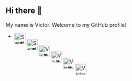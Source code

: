 ## Hi there 👋

My name is Victor. Welcome to my GitHub profile!

<ul>
<li><a href="mailto:victor.gimenez@ufabc.edu.br">
  <img align="left" alt="Send a email 1" width="30px" src="https://toppng.com/uploads/preview/email-send-icon-11549825116mekvlqcvjt.png" />
</li>
<li>
<a href="mailto:victor.gimenez@gmx.es">
  <img align="left" alt="Send a email 1" width="30px" src="https://toppng.com/uploads/preview/email-send-icon-11549825116mekvlqcvjt.png" />
</li>
<li>
<a href="https://www.linkedin.com/in/victor-borghi-gimenez-04466666/">
  <img align="left" alt="Victor's LinkedIn" width="30px" src="https://upload.wikimedia.org/wikipedia/commons/8/81/LinkedIn_icon.svg" />
</li>
<li>
<a href="https://www.researchgate.net/profile/Victor-Gimenez-3/">
  <img align="left" alt="Victor's ResearchGate" width="30px" src="https://upload.wikimedia.org/wikipedia/commons/5/5e/ResearchGate_icon_SVG.svg" />
</li>
<li>
<a href="http://lattes.cnpq.br/4344720857265863">
  <img align="left" alt="Victor's Lattes" width="30px" src="https://ufmg.br/thumbor/jKht0gK_EKiWGANsvxCB7ORa9_4=/27x0:396x247/712x474/https://ufmg.br/storage/d/4/9/9/d499bf9074133db295373575066f97e4_15622676670826_972558144.png" />
</li>
<li>
<a href="https://discord.gg/@VGimenez">
  <img align="left" alt="Victor's Discord" width="30px" src="https://upload.wikimedia.org/wikipedia/commons/c/c5/Discord_logo_round.svg" />
</li>
</ul>


<!--
**VictorGimenez/VictorGimenez** is a ✨ _special_ ✨ repository because its `README.md` (this file) appears on your GitHub profile.

Here are some ideas to get you started:

- 🔭 I’m currently working on ...
- 🌱 I’m currently learning ...
- 👯 I’m looking to collaborate on ...
- 🤔 I’m looking for help with ...
- 💬 Ask me about ...
- 📫 How to reach me: ...
- 😄 Pronouns: ...
- ⚡ Fun fact: ...
-->

